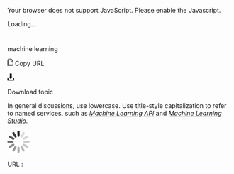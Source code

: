 Your browser does not support JavaScript. Please enable the Javascript.

Loading...

# 

machine learning

![Copy URL](media/machine-learning/Copy.png)
Copy URL

![Download](media/machine-learning/Download.png)

Download topic

In general discussions, use lowercase. Use title-style capitalization to refer to named services, such as *[Machine Learning API](https://worldready.cloudapp.net/Styleguide/Read?id=2696&topicid=27987)* and *[Machine Learning Studio](https://worldready.cloudapp.net/Styleguide/Read?id=2696&topicid=27988).*

![In progress](media/machine-learning/activity-large.gif)

URL :
